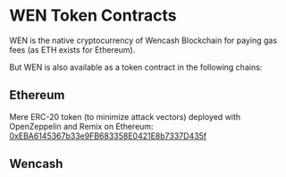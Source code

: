 # WEN Token Contracts

WEN is the native cryptocurrency of Wencash Blockchain for paying gas fees (as ETH exists for Ethereum).

But WEN is also available as a token contract in the following chains:

## Ethereum

Mere ERC-20 token (to minimize attack vectors) deployed with OpenZeppelin and Remix on Ethereum: [0xEBA6145367b33e9FB683358E0421E8b7337D435f](https://etherscan.io/token/0xEBA6145367b33e9FB683358E0421E8b7337D435f#code)

## Wencash
